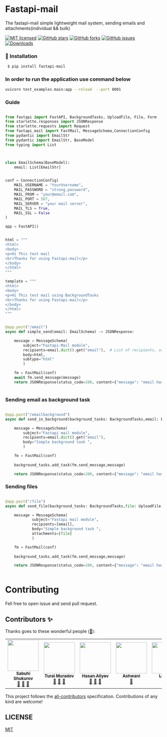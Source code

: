 
# Fastapi-mail

The fastapi-mail simple lightweight mail system, sending emails and attachments(individual && bulk)


[![MIT licensed](https://img.shields.io/github/license/marlin-dev/fastapi-mail)](https://raw.githubusercontent.com/marlin-dev/fastapi-mail/master/LICENSE)
[![GitHub stars](https://img.shields.io/github/stars/marlin-dev/fastapi-mail.svg)](https://github.com/marlin-dev/fastapi-mail/stargazers)
[![GitHub forks](https://img.shields.io/github/forks/marlin-dev/fastapi-mail.svg)](https://github.com/marlin-dev/fastapi-mail/network)
[![GitHub issues](https://img.shields.io/github/issues-raw/marlin-dev/fastapi-mail)](https://github.com/marlin-dev/fastapi-mail/issues)
[![Downloads](https://pepy.tech/badge/fastapi-mail)](https://pepy.tech/project/fastapi-mail)


###  🔨  Installation ###

```sh
 $ pip install fastapi-mail
```


### In order to run the application use command below ####

```sh
uvicorn test_examples.main:app --reload  --port 8001

```

### Guide


```python

from fastapi import FastAPI, BackgroundTasks, UploadFile, File, Form
from starlette.responses import JSONResponse
from starlette.requests import Request
from fastapi_mail import FastMail, MessageSchema,ConnectionConfig
from pydantic import EmailStr
from pydantic import EmailStr, BaseModel
from typing import List



class EmailSchema(BaseModel):
    email: List[EmailStr]


conf = ConnectionConfig(
    MAIL_USERNAME = "YourUsername",
    MAIL_PASSWORD = "strong_password",
    MAIL_FROM = "your@email.com",
    MAIL_PORT = 587,
    MAIL_SERVER = "your mail server",
    MAIL_TLS = True,
    MAIL_SSL = False
)

app = FastAPI()


html = """
<html> 
<body>
<p>Hi This test mail
<br>Thanks for using Fastapi-mail</p> 
</body> 
</html>
"""

template = """
<html> 
<body>
<p>Hi This test mail using BackgroundTasks
<br>Thanks for using Fastapi-mail</p> 
</body> 
</html>
"""


@app.post("/email")
async def simple_send(email: EmailSchema) -> JSONResponse:

    message = MessageSchema(
        subject="Fastapi-Mail module",
        recipients=email.dict().get("email"),  # List of recipients, as many as you can pass 
        body=html,
        subtype="html"
        )

    fm = FastMail(conf)
    await fm.send_message(message)
    return JSONResponse(status_code=200, content={"message": "email has been sent"})
        

```

### Sending email as background task

```python
   
@app.post("/emailbackground")
async def send_in_background(background_tasks: BackgroundTasks,email: EmailSchema) -> JSONResponse:

    message = MessageSchema(
        subject="Fastapi mail module",
        recipients=email.dict().get("email"),
        body="Simple background task ",
        )

    fm = FastMail(conf)
    
    background_tasks.add_task(fm.send_message,message)

    return JSONResponse(status_code=200, content={"message": "email has been sent"})


```


### Sending files


```python

@app.post("/file")
async def send_file(background_tasks: BackgroundTasks,file: UploadFile = File(...),email:EmailStr = Form(...)) -> JSONResponse:

    message = MessageSchema(
            subject="Fastapi mail module",
            recipients=[email],
            body="Simple background task ",
            attachments=[file]
            )

    fm = FastMail(conf)
        
    background_tasks.add_task(fm.send_message,message)

    return JSONResponse(status_code=200, content={"message": "email has been sent"})



```


# Contributing
Fell free to open issue and send pull request.


## Contributors ✨

Thanks goes to these wonderful people ([🚧](https://allcontributors.org/docs/en/maintenance)):

<!-- ALL-CONTRIBUTORS-LIST:START - Do not remove or modify this section -->
<!-- prettier-ignore-start -->
<!-- markdownlint-disable -->
<table>
  <tr>
    <td align="center"><a href="https://github.com/marlin-dev"><img src="https://avatars.githubusercontent.com/u/46589585?v=3" width="100px;" alt=""/><br /><sub><b>Sabuhi Shukurov</b></sub></a><br /><a href="#maintenance-tbenning" title="Answering Questions">💬</a> <a href="https://github.com/marlin-dev/fastapi-mail/" title="Reviewed Pull Requests">👀</a> <a href="#maintenance-jakebolam" title="Maintenance">🚧</a></td>
    <td align="center"><a href="https://github.com/Turall"><img src="https://avatars.githubusercontent.com/u/32899328?v=3" width="100px;" alt=""/><br /><sub><b>Tural Muradov</b></sub></a><br /><a href="https://github.com/marlin-dev/fastapi-mail/" title="Documentation">📖</a> <a href="https://github.com/marlin-dev/fastapi-mail/" title="Reviewed Pull Requests">👀</a> <a href="#tool-jfmengels" title="Tools">🔧</a></td>
    <td align="center"><a href="https://github.com/AliyevH"><img src="https://avatars.githubusercontent.com/u/5507950?v=3" width="100px;" alt=""/><br /><sub><b>Hasan Aliyev</b></sub></a><br /><a href="https://github.com/marlin-dev/fastapi-mail/" title="Documentation">📖</a> <a href="#maintenance-jakebolam" title="Maintenance">🚧</a> <a href="https://github.com/marlin-dev/fastapi-mail/" title="Reviewed Pull Requests">👀</a></td>
    <td align="center"><a href="https://github.com/imaskm"><img src="https://avatars.githubusercontent.com/u/20543833?v=3" width="100px;" alt=""/><br /><sub><b>Ashwani</b></sub></a><br /><a href="#maintenance-tbenning" title="Maintenance">🚧</a></td>
    <td align="center"><a href="https://github.com/LLYX"><img src="https://avatars1.githubusercontent.com/u/10430633" width="100px;" alt=""/><br /><sub><b>Leon Xu</b></sub></a><br /><a href="#maintenance-tbenning" title="Maintenance">🚧</a></td>
    <td align="center"><a href="https://github.com/gabrielponto"><img src="https://avatars.githubusercontent.com/u/7227328" width="100px;" alt=""/><br /><sub><b>Gabriel Oliveira</b></sub></a><br /><a href="https://github.com/marlin-dev/fastapi-mail/" title="Documentation">📖</a> <a href="#maintenance-jakebolam" title="Maintenance">🚧</a></td>

  </tr>
  


</table>


This project follows the [all-contributors](https://allcontributors.org) specification.
Contributions of any kind are welcome!


## LICENSE

[MIT](LICENSE)